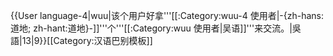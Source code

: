 {{User language-4|wuu|该个用户好拿'''[[:Category:wuu-4 使用者|-{zh-hans:道地; zh-hant:道地}-]]'''个'''[[:Category:wuu 使用者|吴语]]'''来交流。|吳語|13|9}}<noinclude>[[Category:汉语巴别模板]]</noinclude>